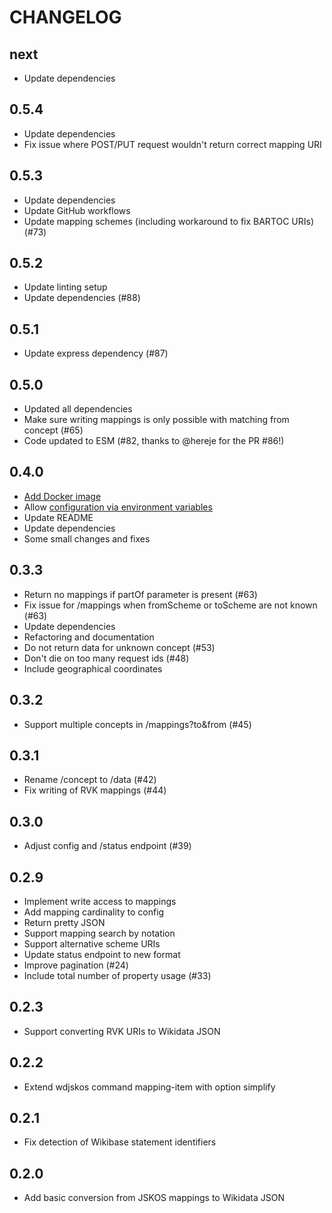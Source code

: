 # CHANGELOG

## next

- Update dependencies

## 0.5.4

- Update dependencies
- Fix issue where POST/PUT request wouldn't return correct mapping URI

## 0.5.3

- Update dependencies
- Update GitHub workflows
- Update mapping schemes (including workaround to fix BARTOC URIs) (#73)

## 0.5.2

- Update linting setup
- Update dependencies (#88)

## 0.5.1

- Update express dependency (#87)

## 0.5.0

- Updated all dependencies
- Make sure writing mappings is only possible with matching from concept (#65)
- Code updated to ESM (#82, thanks to @hereje for the PR #86!)

## 0.4.0

- [Add Docker image](https://github.com/gbv/wikidata-jskos/tree/main/docker)
- Allow [configuration via environment variables](https://github.com/gbv/wikidata-jskos#configuration)
- Update README
- Update dependencies
- Some small changes and fixes

## 0.3.3

- Return no mappings if partOf parameter is present (#63)
- Fix issue for /mappings when fromScheme or toScheme are not known (#63)
- Update dependencies
- Refactoring and documentation
- Do not return data for unknown concept (#53)
- Don't die on too many request ids (#48)
- Include geographical coordinates

## 0.3.2

* Support multiple concepts in /mappings?to&from (#45)

## 0.3.1

* Rename /concept to /data (#42)
* Fix writing of RVK mappings (#44)

## 0.3.0

* Adjust config and /status endpoint (#39)

## 0.2.9

* Implement write access to mappings
* Add mapping cardinality to config
* Return pretty JSON
* Support mapping search by notation
* Support alternative scheme URIs
* Update status endpoint to new format
* Improve pagination (#24)
* Include total number of property usage (#33)

## 0.2.3

* Support converting RVK URIs to Wikidata JSON

## 0.2.2

* Extend wdjskos command mapping-item with option simplify

## 0.2.1

* Fix detection of Wikibase statement identifiers

## 0.2.0

* Add basic conversion from JSKOS mappings to Wikidata JSON
